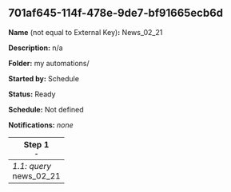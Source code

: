 ## 701af645-114f-478e-9de7-bf91665ecb6d

**Name** (not equal to External Key)**:** News_02_21

**Description:** n/a

**Folder:** my automations/

**Started by:** Schedule

**Status:** Ready

**Schedule:** Not defined

**Notifications:** _none_


| Step 1<br>_<small>-</small>_ |
| --- |
| _1.1: query_<br>news_02_21 |
